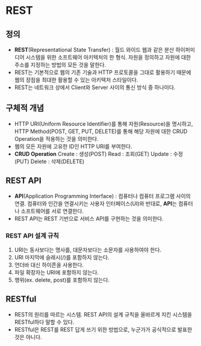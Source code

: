 # REST

## 정의

- **REST**(Representational State Transfer) : 월드 와이드 웹과 같은 분산 하이퍼미디어 시스템을 위한 소프트웨어 아키텍처의 한 형식. 자원을 정의하고 자원에 대한 주소를 지정하는 방법의 모든 것을 말한다.
- REST는 기본적으로 웹의 기존 기술과 HTTP 프로토콜을 그대로 활용하기 때문에 웹의 장점을 최대한 활용할 수 있는 아키텍처 스타일이다.
- REST는 네트워크 상에서 Client와 Server 사이의 통신 방식 중 하나이다.



## 구체적 개념

- HTTP URI(Uniform Resource Identifier)를 통해 자원(Resource)을 명시하고, HTTP Method(POST, GET, PUT, DELETE)를 통해 해당 자원에 대한 CRUD Operation을 적용하는 것을 의미한다.
- 웹의 모든 자원에 고유한 ID인 HTTP URI를 부여한다.
- **CRUD Operation**
  Create : 생성(POST)
  Read : 조회(GET)
  Update : 수정(PUT)
  Delete : 삭제(DELETE)



## REST API

- **API**(Application Programming Interface) :  컴퓨터나 컴퓨터 프로그램 사이의 연결. 컴퓨터와 인간을 연결시키는 사용자 인터페이스(UI)와 반대로, **API**는 컴퓨터나 소프트웨어를 서로 연결한다.
- REST API는 REST 기반으로 서비스 API를 구현하는 것을 의미한다.



### REST API 설계 규칙

1.  URI는 동사보다는 명사를, 대문자보다는 소문자를 사용하여야 한다.
2. URI 마지막에 슬래시(/)를 포함하지 않는다.
3. 언더바 대신 하이픈을 사용한다.
4. 파일 확장자는 URI에 포함하지 않는다.
5. 행위(ex. delete, post)를 포함하지 않는다.



## RESTful

- REST의 원리를 따르는 시스템. REST API의 설계 규칙을 올바르게 지킨 시스템을 RESTful하다 말할 수 있다.
- RESTful은 REST를 REST 답게 쓰기 위한 방법으로, 누군가가 공식적으로 발표한 것은 아니다.